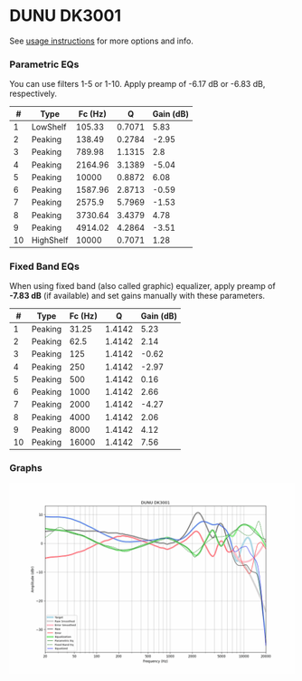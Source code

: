 # DUNU DK3001
See [usage instructions](https://github.com/jaakkopasanen/AutoEq#usage) for more options and info.

### Parametric EQs
You can use filters 1-5 or 1-10. Apply preamp of -6.17 dB or -6.83 dB, respectively.

|   # | Type      |   Fc (Hz) |      Q |   Gain (dB) |
|-----|-----------|-----------|--------|-------------|
|   1 | LowShelf  |    105.33 | 0.7071 |        5.83 |
|   2 | Peaking   |    138.49 | 0.2784 |       -2.95 |
|   3 | Peaking   |    789.98 | 1.1315 |        2.8  |
|   4 | Peaking   |   2164.96 | 3.1389 |       -5.04 |
|   5 | Peaking   |  10000    | 0.8872 |        6.08 |
|   6 | Peaking   |   1587.96 | 2.8713 |       -0.59 |
|   7 | Peaking   |   2575.9  | 5.7969 |       -1.53 |
|   8 | Peaking   |   3730.64 | 3.4379 |        4.78 |
|   9 | Peaking   |   4914.02 | 4.2864 |       -3.51 |
|  10 | HighShelf |  10000    | 0.7071 |        1.28 |

### Fixed Band EQs
When using fixed band (also called graphic) equalizer, apply preamp of **-7.83 dB** (if available) and set gains manually with these parameters.

|   # | Type    |   Fc (Hz) |      Q |   Gain (dB) |
|-----|---------|-----------|--------|-------------|
|   1 | Peaking |     31.25 | 1.4142 |        5.23 |
|   2 | Peaking |     62.5  | 1.4142 |        2.14 |
|   3 | Peaking |    125    | 1.4142 |       -0.62 |
|   4 | Peaking |    250    | 1.4142 |       -2.97 |
|   5 | Peaking |    500    | 1.4142 |        0.16 |
|   6 | Peaking |   1000    | 1.4142 |        2.66 |
|   7 | Peaking |   2000    | 1.4142 |       -4.27 |
|   8 | Peaking |   4000    | 1.4142 |        2.06 |
|   9 | Peaking |   8000    | 1.4142 |        4.12 |
|  10 | Peaking |  16000    | 1.4142 |        7.56 |

### Graphs
![](./DUNU%20DK3001.png)
